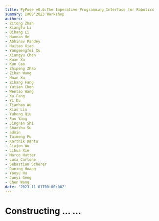 ```yaml
---
title: PyPose v0.6:The Imperative Programming Interface for Robotics
summary: IROS'2023 Workshop 
authors: 
- Zitong Zhan
- Xiangfu Li
- Qihang Li
- Haonan He
- Abhinav Pandey
- Haitao Xiao
- Yangmengfei Xu
- Xiangyu Chen
- Kuan Xu
- Kun Cao
- Zhipeng Zhao
- Zihan Wang
- Huan Xu
- Zihang Fang
- Yutian Chen
- Wentao Wang
- Xu Fang
- Yi Du
- Tianhao Wu
- Xiao Lin
- Yuheng Qiu
- Fan Yang
- Jingnan Shi
- Shaoshu Su
- admin
- Taimeng Fu
- Karthik Dantu
- Jiajun Wu
- Lihua Xie
- Marco Hutter
- Luca Carlone
- Sebastian Scherer
- Daning Huang
- Yaoyu Hu
- Junyi Geng
- Chen Wang
date: '2023-11-01T00:00:00Z'
---
```


# Constructing ... ...